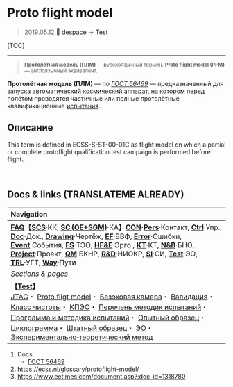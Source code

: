 # Proto flight model
> 2019.05.12 [🚀](../index/index.md) [despace](index.md) → [Test](test.md)

[TOC]

---

> <small>**Протолётная модель (ПЛМ)** — русскоязычный термин. **Proto flight model (PFM)** — англоязычный эквивалент.</small>

**Протолётная модель (ПЛМ)** — *по [ГОСТ 56469](гост_56469.md)* — предназначенный для запуска автоматический [космический аппарат](sc.md), на котором перед полётом проводятся частичные или полные протолётные квалификационные [испытания](test.md).



## Описание

This term is defined in ECSS-S-ST-00-01C as flight model on which a partial or complete protoflight qualification test campaign is performed before flight.



<p style="page-break-after:always"> </p>

## Docs & links (TRANSLATEME ALREADY)
|Navigation|
|:--|
|**[FAQ](faq.md)**【**[SCS](scs.md)**·КК, **[SC (OE+SGM)](sc.md)**·КА】**[CON](contact.md)·[Pers](person.md)**·Контакт, **[Ctrl](control.md)**·Упр., **[Doc](doc.md)**·Док., **[Drawing](drawing.md)**·Чертёж, **[EF](ef.md)**·ВВФ, **[Error](error.md)**·Ошибки, **[Event](event.md)**·События, **[FS](fs.md)**·ТЭО, **[HF&E](hfe.md)**·Эрго., **[KT](kt.md)**·КТ, **[N&B](nnb.md)**·БНО, **[Project](project.md)**·Проект, **[QM](qm.md)**·БКНР, **[R&D](rnd.md)**·НИОКР, **[SI](si.md)**·СИ, **[Test](test.md)**·ЭО, **[TRL](trl.md)**·УГТ, **[Way](way.md)**·Пути|
|*Sections & pages*|
|**【[Test](test.md)】**<br> [JTAG](jtag.md)・ [Proto fligt model](pfm.md)・ [Безэховая камера](ach.md)・ [Валидация](vnv.md)・ [Класс чистоты](clean_lvl.md)・ [КПЭО](ctpr.md)・ [Перечень методик испытаний](list_tp.md)・ [Программа и методика испытаний](pmot.md)・ [Опытный образец](pilot_sample.md)・ [Циклограмма](obc.md)・ [Штатный образец](flight_unit.md)・ [ЭО](test.md)・ [Экспериментально‑теоретический метод](etetm.md)|

   1. Docs:
      - [ГОСТ 56469](гост_56469.md)
   1. <https://ecss.nl/glossary/protoflight-model/>
   1. <https://www.eetimes.com/document.asp?:doc_id=1318780>
